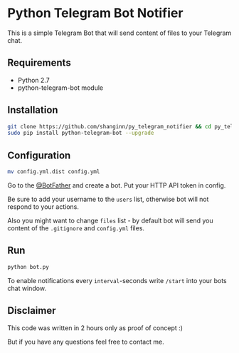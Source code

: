 # Python Telegram Bot Notifier

This is a simple Telegram Bot that will send content of files to your Telegram chat.

## Requirements

- Python 2.7
- python-telegram-bot module

## Installation

```bash
git clone https://github.com/shanginn/py_telegram_notifier && cd py_telegram_notifier
sudo pip install python-telegram-bot --upgrade
```

## Configuration

```bash
mv config.yml.dist config.yml
```

Go to the [@BotFather](https://telegram.me/BotFather) and create a bot.
Put your HTTP API token in config.

Be sure to add your username to the `users` list, otherwise bot will not respond to your actions.

Also you might want to change `files` list - by default bot will send you content of the `.gitignore` and `config.yml` files.

## Run

```bash
python bot.py
```

To enable notifications every `interval`-seconds write `/start` into your bots chat window.

## Disclaimer

This code was written in 2 hours only as proof of concept :)

But if you have any questions feel free to contact me.
